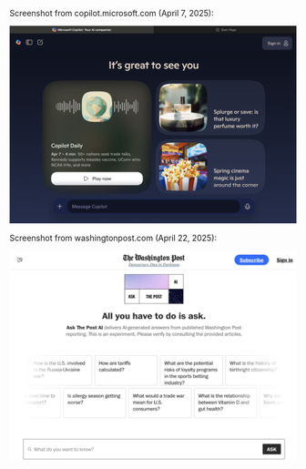 

Screenshot from copilot.microsoft.com (April 7, 2025):

![Example from copilot.microsoft.com](images/copilot-daily.png)



Screenshot from washingtonpost.com (April 22, 2025):

![Example from copilot.microsoft.com](images/wapo-bot.png)








